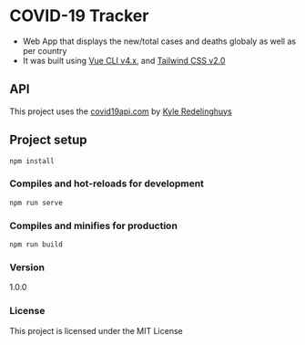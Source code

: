 # COVID-19 Tracker

- Web App that displays the new/total cases and deaths globaly as well as per country
- It was built using [Vue CLI v4.x](https://cli.vuejs.org/), and [Tailwind CSS v2.0](https://tailwindcss.com/)

## API

This project uses the [covid19api.com](https://covid19api.com/) by [Kyle Redelinghuys](https://twitter.com/ksredelinghuys)

## Project setup
```
npm install
```

### Compiles and hot-reloads for development
```
npm run serve
```

### Compiles and minifies for production
```
npm run build
```

### Version

1.0.0

### License

This project is licensed under the MIT License

